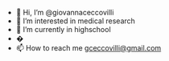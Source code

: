 - 👋 Hi, I’m @giovannaceccovilli
- 👀 I’m interested in medical research
- 🌱 I’m currently in highschool
- �
- 📫 How to reach me gceccovilli@gmail.com

<!---
giovannaceccovilli/giovannaceccovilli is a ✨ special ✨ repository because its `README.md` (this file) appears on your GitHub profile.
You can click the Preview link to take a look at your changes.
--->
